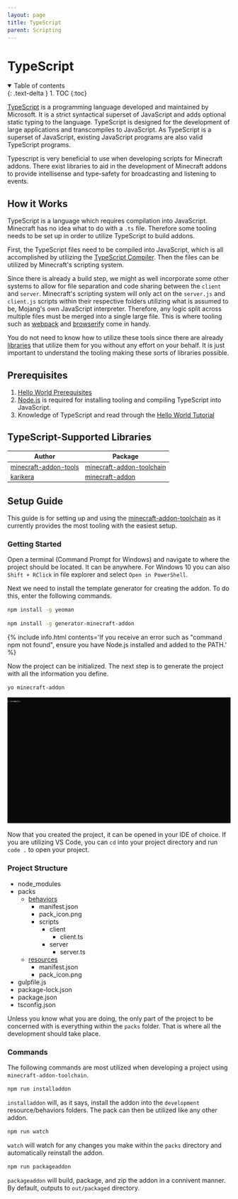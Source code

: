 ```yaml
---
layout: page
title: TypeScript
parent: Scripting
---
```


[//]: # (Documentation is heavily based on https://minecraft-addon-tools.github.io/tutorials/getting-started)

# TypeScript

<details id="toc" open markdown="block">
  <summary>
    Table of contents
  </summary>
  {: .text-delta }
1. TOC
{:toc}
</details>

[TypeScript](https://www.typescriptlang.org/) is a programming language developed and maintained by Microsoft. It is a strict syntactical superset of JavaScript and adds optional static typing to the language. TypeScript is designed for the development of large applications and transcompiles to JavaScript. As TypeScript is a superset of JavaScript, existing JavaScript programs are also valid TypeScript programs.

Typescript is very beneficial to use when developing scripts for Minecraft addons. There exist libraries to aid in the development of Minecraft addons to provide intellisense and type-safety for broadcasting and listening to events.

## How it Works

TypeScript is a language which requires compilation into JavaScript. Minecraft has no idea what to do with a `.ts` file. Therefore some tooling needs to be set up in order to utilize TypeScript to build addons.

First, the TypeScript files need to be compiled into JavaScript, which is all accomplished by utilizing the [TypeScript Compiler](https://www.npmjs.com/package/typescript). Then the files can be utilized by Minecraft's scripting system.

Since there is already a build step, we might as well incorporate some other systems to allow for file separation and code sharing between the `client` and `server`. Minecraft's scripting system will only act on the `server.js` and `client.js` scripts within their respective folders utilizing what is assumed to be, Mojang's own JavaScript interpreter. Therefore, any logic split across multiple files must be merged into a single large file. This is where tooling such as [webpack](https://webpack.js.org/) and [browserify](https://browserify.org/) come in handy.

You do not need to know how to utilize these tools since there are already [libraries](#typescript-supported-libraries) that utilize them for you without any effort on your behalf. It is just important to understand the tooling making these sorts of libraries possible.

## Prerequisites

1. [Hello World Prerequisites](/scripting/hello-world-tutorial#prerequisites)
2. [Node.js](https://nodejs.org/en/) is required for installing tooling and compiling TypeScript into JavaScript.
3. Knowledge of TypeScript and read through the [Hello World Tutorial](/scripting/hello-world-tutorial)

## TypeScript-Supported Libraries

| Author          | Package     |
|-----------------|-------------|
| [minecraft-addon-tools](https://github.com/minecraft-addon-tools) | [minecraft-addon-toolchain](https://github.com/minecraft-addon-tools/minecraft-addon-toolchain) |
| [karikera](https://github.com/karikera) | [minecraft-addon](https://github.com/karikera/mcaddon-start) |

## Setup Guide

This guide is for setting up and using the [minecraft-addon-toolchain](https://github.com/minecraft-addon-tools/minecraft-addon-toolchain) as it currently provides the most tooling with the easiest setup.

### Getting Started

Open a terminal (Command Prompt for Windows) and navigate to where the project should be located. It can be anywhere. For Windows 10 you can also `Shift + RClick` in file explorer and select `Open in PowerShell`.

Next we need to install the template generator for creating the addon. To do this, enter the following commands.

```bash
npm install -g yeoman
```

```bash
npm install -g generator-minecraft-addon
```

{% include info.html
  contents='If you receive an error such as "command npm not found", ensure you have Node.js installed and added to the PATH.'
%}

Now the project can be initialized. The next step is to generate the project with all the information you define.

```bash
yo minecraft-addon
```

![Creating a project](/assets/images/scripting/typescript/project-create.gif)

Now that you created the project, it can be opened in your IDE of choice. If you are utilizing VS Code, you can `cd` into your project directory and run `code .` to open your project.

### Project Structure

<div markdown="0" class="folder-structure">
    <ul>
        <li><span class="folder">node_modules</span></li>
        <li><span class="folder">packs</span>
            <ul>
                <li><span class="folder"><a href="/schemas/behavior-folder" target="__blank">behaviors</a></span>
                    <ul>
                        <li><span class="file">manifest.json</span></li>
                        <li><span class="image">pack_icon.png</span></li>
                        <li><span class="folder">scripts</span>
                            <ul>
                                <li><span class="folder">client</span>
                                    <ul>
                                        <li><span class="file">client.ts</span></li>
                                    </ul>
                                </li>
                                <li><span class="folder">server</span>
                                    <ul>
                                        <li><span class="file">server.ts</span></li>
                                    </ul>
                                </li>
                            </ul>
                        </li>
                    </ul>
                </li>
                <li><span class="folder"><a href="/schemas/resource-folder" target="__blank">resources</a></span>
                    <ul>
                        <li><span class="file">manifest.json</span></li>
                        <li><span class="image">pack_icon.png</span></li>
                    </ul>
                </li>
            </ul>
        </li>
        <li><span class="file">gulpfile.js</span></li>
        <li><span class="file">package-lock.json</span></li>
        <li><span class="file">package.json</span></li>
        <li><span class="file">tsconfig.json</span></li>
    </ul>
</div>

Unless you know what you are doing, the only part of the project to be concerned with is everything within the `packs` folder. That is where all the development should take place.

### Commands

The following commands are most utilized when developing a project using `minecraft-addon-toolchain`.

```bash
npm run installaddon
```

`installaddon` will, as it says, install the addon into the `development` resource/behaviors folders. The pack can then be utilized like any other addon.

```bash
npm run watch
```

`watch` will watch for any changes you make within the `packs` directory and automatically reinstall the addon.

```bash
npm run packageaddon
```

`packageaddon` will build, package, and zip the addon in a connivent manner. By default, outputs to `out/packaged` directory.
